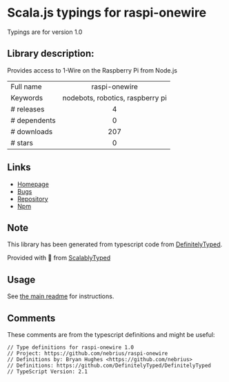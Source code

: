 
# Scala.js typings for raspi-onewire

Typings are for version 1.0

## Library description:
Provides access to 1-Wire on the Raspberry Pi from Node.js

|                    |                 |
| ------------------ | :-------------: |
| Full name          | raspi-onewire |
| Keywords           | nodebots, robotics, raspberry pi |
| # releases         | 4 |
| # dependents       | 0 |
| # downloads        | 207 |
| # stars            | 0 |

## Links
- [Homepage](https://github.com/nebrius/raspi-onewire)
- [Bugs](https://github.com/nebrius/raspi-onewire/issues)
- [Repository](https://github.com/nebrius/raspi-onewire)
- [Npm](https://www.npmjs.com/package/raspi-onewire)
    


## Note
This library has been generated from typescript code from [DefinitelyTyped](https://definitelytyped.org).

Provided with :purple_heart: from [ScalablyTyped](https://github.com/oyvindberg/ScalablyTyped)

## Usage
See [the main readme](../../readme.md) for instructions.

## Comments

These comments are from the typescript definitions and might be useful:
```
// Type definitions for raspi-onewire 1.0
// Project: https://github.com/nebrius/raspi-onewire
// Definitions by: Bryan Hughes <https://github.com/nebrius>
// Definitions: https://github.com/DefinitelyTyped/DefinitelyTyped
// TypeScript Version: 2.1

```

